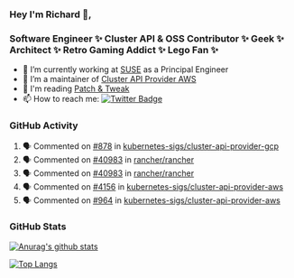### Hey I'm Richard 👋, 

<h3 align="left">Software Engineer ✨ Cluster API & OSS Contributor ✨ Geek ✨ Architect ✨ Retro Gaming Addict ✨ Lego Fan ✨</h3>

- 🔭 I’m currently working at [SUSE](https://www.suse.com/) as a Principal Engineer
- 👯 I’m a maintainer of [Cluster API Provider AWS](https://github.com/kubernetes-sigs/cluster-api-provider-aws)
- 💬 I'm reading [Patch & Tweak](https://bjooks.com/products/patch-tweak-exploring-modular-synthesis)
- 📫 How to reach me: [![Twitter Badge](https://img.shields.io/badge/-@fruit_case-00acee?style=flat&logo=Twitter&logoColor=white)](https://twitter.com/intent/follow?screen_name=fruit_case "Follow on Twitter")

### GitHub Activity 

<!--START_SECTION:activity-->
1. 🗣 Commented on [#878](https://github.com/kubernetes-sigs/cluster-api-provider-gcp/issues/878) in [kubernetes-sigs/cluster-api-provider-gcp](https://github.com/kubernetes-sigs/cluster-api-provider-gcp)
2. 🗣 Commented on [#40983](https://github.com/rancher/rancher/issues/40983) in [rancher/rancher](https://github.com/rancher/rancher)
3. 🗣 Commented on [#40983](https://github.com/rancher/rancher/issues/40983) in [rancher/rancher](https://github.com/rancher/rancher)
4. 🗣 Commented on [#4156](https://github.com/kubernetes-sigs/cluster-api-provider-aws/issues/4156) in [kubernetes-sigs/cluster-api-provider-aws](https://github.com/kubernetes-sigs/cluster-api-provider-aws)
5. 🗣 Commented on [#964](https://github.com/kubernetes-sigs/cluster-api-provider-aws/issues/964) in [kubernetes-sigs/cluster-api-provider-aws](https://github.com/kubernetes-sigs/cluster-api-provider-aws)
<!--END_SECTION:activity-->

### GitHub Stats

[![Anurag's github stats](https://github-readme-stats.vercel.app/api?username=richardcase&count_private=true&show_icons=true)](https://github.com/anuraghazra/github-readme-stats)

[![Top Langs](https://github-readme-stats.vercel.app/api/top-langs/?username=richardcase&hide=html&layout=compact)](https://github.com/anuraghazra/github-readme-stats)
